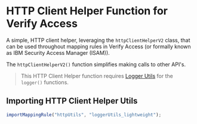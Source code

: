 # HTTP Client Helper Function for Verify Access
A simple, HTTP client helper, leveraging the `httpClientHelperV2` class, that can be used throughout mapping rules in Verify Access (or formally known as IBM Security Access Manager (ISAM)).

The `httpClientHelperV2()` function simplifies making calls to other API's.

> This HTTP Client Helper function requires [Logger Utils](https://github.com/anthonygaliamov/Verify-Access/tree/main/Logger) for the `logger()` functions.

## Importing HTTP Client Helper Utils

```javascript
importMappingRule("httpUtils", "loggerUtils_lightweight");
```
